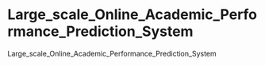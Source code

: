 # Large_scale_Online_Academic_Performance_Prediction_System
Large_scale_Online_Academic_Performance_Prediction_System
